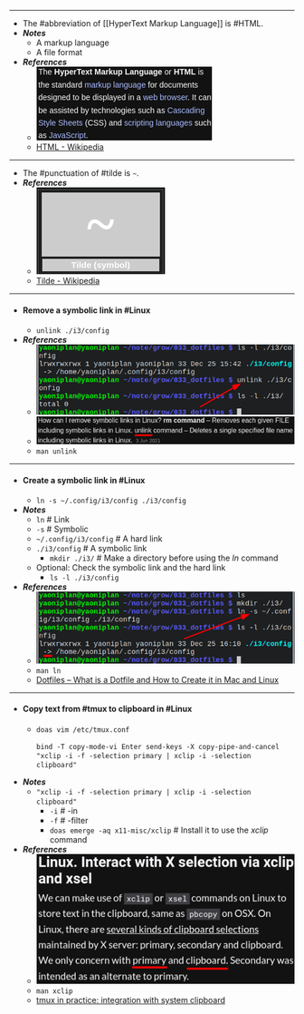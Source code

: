 - ---
- The #abbreviation of [[HyperText Markup Language]] is #HTML.
- ***Notes***
	- A markup language
	- A file format
- ***References***
	- ![2022-12-25_18-46.png](../assets/2022-12-25_18-46_1671965225091_0.png)
	- [HTML - Wikipedia](https://en.wikipedia.org/wiki/HTML)
- ---
- The #punctuation of #tilde is `~`.
- ***References***
	- ![2022-12-25_16-48.png](../assets/2022-12-25_16-48_1671958089734_0.png)
	- [Tilde - Wikipedia](https://en.wikipedia.org/wiki/Tilde)
- ---
- #### Remove a symbolic link in #Linux
	- `unlink ./i3/config`
- ***References***
	- ![2022-12-25_15-44.png](../assets/2022-12-25_15-44_1671954303336_0.png)
	- ![2022-12-25_15-47.png](../assets/2022-12-25_15-47_1671954471140_0.png)
	- `man unlink`
- ---
- #### Create a symbolic link in #Linux
	- `ln -s ~/.config/i3/config ./i3/config`
- ***Notes***
	- `ln` # Link
	- `-s` # Symbolic
	- `~/.config/i3/config` # A hard link
	- `./i3/config` # A symbolic link
		- `mkdir ./i3/` # Make a directory before using the *ln* command
	- Optional: Check the symbolic link and the hard link
		- `ls -l ./i3/config`
- ***References***
	- ![2022-12-25_16-11.png](../assets/2022-12-25_16-11_1671955932398_0.png)
	- `man ln`
	- [Dotfiles – What is a Dotfile and How to Create it in Mac and Linux](https://www.freecodecamp.org/news/dotfiles-what-is-a-dot-file-and-how-to-create-it-in-mac-and-linux/)
- ---
- #### Copy text from #tmux to clipboard in #Linux
	- `doas vim /etc/tmux.conf`
	  ```
	  bind -T copy-mode-vi Enter send-keys -X copy-pipe-and-cancel "xclip -i -f -selection primary | xclip -i -selection clipboard"
	  ```
- ***Notes***
	- `"xclip -i -f -selection primary | xclip -i -selection clipboard"`
		- `-i` # -in
		- `-f` # -filter
		- `doas emerge -aq x11-misc/xclip` # Install it to use the *xclip* command
- ***References***
	- ![2022-12-25_09-51.png](../assets/2022-12-25_09-51_1671933133240_0.png)
	- `man xclip`
	- [tmux in practice: integration with system clipboard](https://www.freecodecamp.org/news/tmux-in-practice-integration-with-system-clipboard-bcd72c62ff7b/)